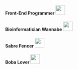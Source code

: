 <!--
**bentondecusin/bentondecusin** is a ✨ _special_ ✨ repository because its `README.md` (this file) appears on your GitHub profile.

Here are some ideas to get you started:

- 🔭 I’m currently working on ...
- 🌱 I’m currently learning ...
- 👯 I’m looking to collaborate on ...
- 🤔 I’m looking for help with ...
- 💬 Ask me about ...
- 📫 How to reach me: ...
- 😄 Pronouns: ...
- ⚡ Fun fact: ...
-->
#### Front-End Programmer  <img height="30sp" src="https://cultofthepartyparrot.com/parrots/hd/laptop_parrot.gif"></img>
#### Bioinformatician Wannabe  <img height="30sp" src="https://cultofthepartyparrot.com/parrots/hd/scienceparrot.gif"></img>
#### Sabre Fencer <img height="30sp" src="https://cultofthepartyparrot.com/parrots/hd/sithparrot.gif"></img>
#### Boba Lover <img height="30sp" src="https://cultofthepartyparrot.com/parrots/hd/bobaparrot.gif"></img>


